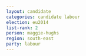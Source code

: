 ```yaml
---
layout: candidate
categories: candidate labour
election: eu2014
list-rank: 2
person: maggie-hughs
region: south-east
party: labour
---
```

